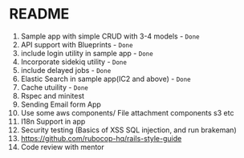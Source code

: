 # README

1. Sample app with simple CRUD with 3-4 models - `Done`
2. API support with Blueprints - `Done`
3. include login utility in sample app - `Done`
4. Incorporate sidekiq utility - `Done`
5. include delayed  jobs - `Done`
6. Elastic Search in sample app(IC2 and above) - `Done`
7. Cache utuility - `Done`
8. Rspec and minitest
9. Sending Email form App
10. Use some aws components/ File attachment components s3 etc
11. I18n Support in app
12. Security testing (Basics of XSS SQL injection, and run brakeman)
13. https://github.com/rubocop-hq/rails-style-guide
14. Code review with mentor
